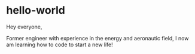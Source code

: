 # hello-world

Hey everyone,

Former engineer with experience in the energy and aeronautic field, I now am learning how to code to start a new life!

